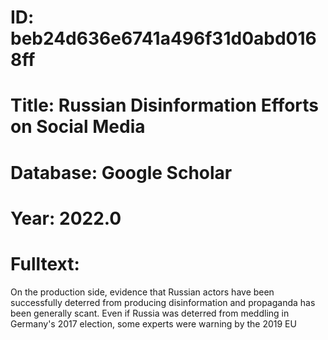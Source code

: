 # ID: beb24d636e6741a496f31d0abd0168ff
# Title: Russian Disinformation Efforts on Social Media
# Database: Google Scholar
# Year: 2022.0
# Fulltext:
On the production side, evidence that Russian actors have been successfully deterred from producing disinformation and propaganda has been generally scant.
Even if Russia was deterred from meddling in Germany's 2017 election, some experts were warning by the 2019 EU